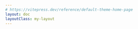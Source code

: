 ```yaml
---
# https://vitepress.dev/reference/default-theme-home-page
layout: doc
layoutClass: my-layout
---
```


<script setup>
import NavPage from './components/nav-page/nav-page.vue'
</script>

<nav-page />
